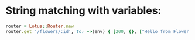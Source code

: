 # String matching with variables:

```ruby
router = Lotus::Router.new
router.get '/flowers/:id', to: ->(env) { [200, {}, ["Hello from Flower no. #{ env['router.params'][:id] }!"]] }
```
